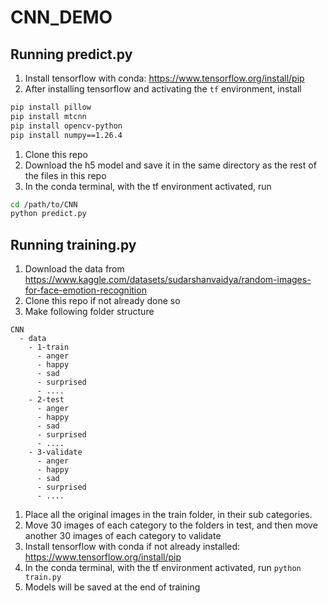 # CNN_DEMO

## Running predict.py

1. Install tensorflow with conda: https://www.tensorflow.org/install/pip
1. After installing tensorflow and activating the `tf` environment, install
```bash
pip install pillow
pip install mtcnn
pip install opencv-python
pip install numpy==1.26.4
```
1. Clone this repo
1. Download the h5 model and save it in the same directory as the rest of the files in this repo
1. In the conda terminal, with the tf environment activated, run
```bash
cd /path/to/CNN
python predict.py
```

## Running training.py

1. Download the data from https://www.kaggle.com/datasets/sudarshanvaidya/random-images-for-face-emotion-recognition
1. Clone this repo if not already done so
1. Make following folder structure
```
CNN
  - data
    - 1-train
      - anger
      - happy
      - sad
      - surprised
      - ....
    - 2-test
      - anger
      - happy
      - sad
      - surprised
      - ....
    - 3-validate
      - anger
      - happy
      - sad
      - surprised
      - ....
```
1. Place all the original images in the train folder, in their sub categories.
1. Move 30 images of each category to the folders in test, and then move another 30 images of each category to validate
1. Install tensorflow with conda if not already installed: https://www.tensorflow.org/install/pip
1. In the conda terminal, with the tf environment activated, run `python train.py`
1. Models will be saved at the end of training
